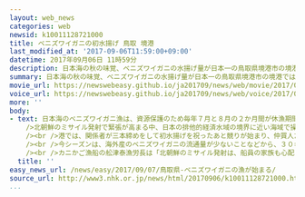 ```yaml
---
layout: web_news
categories: web
newsid: k10011128721000
title: ベニズワイガニの初水揚げ 鳥取 境港
last_modified_at: '2017-09-06T11:59:00+09:00'
datetime: 2017年09月06日 11時59分
description: 日本海の秋の味覚、ベニズワイガニの水揚げ量が日本一の鳥取県境港市の境港では、日本海でベニズワイガニ漁を終えたばかりの漁船が港に戻り、今シーズンの初水揚げと初競りが行われました。
summary: 日本海の秋の味覚、ベニズワイガニの水揚げ量が日本一の鳥取県境港市の境港では、日本海でベニズワイガニ漁を終えたばかりの漁船が港に戻り、今シーズンの初水揚げと初競りが行われました。
movie_url: https://newswebeasy.github.io/ja201709/news/web/movie/2017/09/07/k10011128721000.mp4
voice_url: https://newswebeasy.github.io/ja201709/news/web/voice/2017/09/07/k10011128721000.mp3
more: ''
body:
- text: 日本海のベニズワイガニ漁は、資源保護のため毎年７月と８月の２か月間が休漁期間となっていて、今月１日に今シーズンの漁が解禁されました。<br /><br
    />北朝鮮のミサイル発射で緊張が高まる中、日本の排他的経済水域の境界に近い海域で操業していたカニかご漁船１隻が５日夜、鳥取県境港市の境港に戻り、６日午前５時ごろから次々と水揚げされました。<br
    /><br />港では、関係者が三本締めをして初水揚げを祝ったあと競りが始まり、仲買人たちが甲羅の色合いや身のつまり具合などを確かめながら次々と競り落としていました。<br
    /><br />今シーズンは、海外産のベニズワイガニの流通量が少ないことなどから、３０キロ入りの１ケースが平均で１万１１００円余りと、昨シーズンよりも１４００円ほど高値で競り落とされていきました。<br
    /><br />カニかご漁船の舩津泰漁労長は「北朝鮮のミサイル発射は、船員の家族も心配していると思うので困る。私たちにはどうしようもないが早くやめてもらいたい」と話していました。ベニズワイガニ漁は来年６月末まで続きます。
  title: ''
easy_news_url: /news/easy/2017/09/07/鳥取県-ベニズワイガニの漁が始まる/
source_url: http://www3.nhk.or.jp/news/html/20170906/k10011128721000.html
...
```

